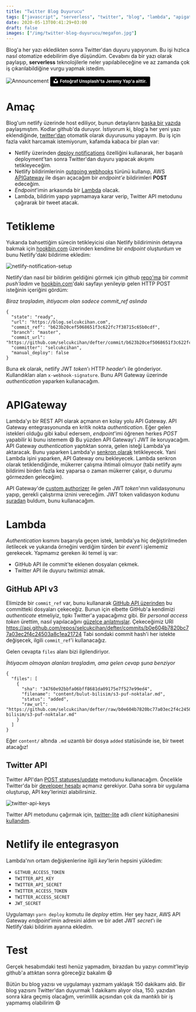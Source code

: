 ```yaml
---
title: "Twitter Blog Duyurucu"
tags: ["javascript", "serverless", "twitter", "blog", "lambda", "apigateway", "nodejs", "aws", "jwt"]
date: 2020-05-13T00:41:29+03:00
draft: false
images: ["/img/twitter-blog-duyurucu/megafon.jpg"]
---
```


Blog'a her yazı ekledikten sonra Twitter'dan duyuru yapıyorum.
Bu işi hızlıca nasıl otomatize edebilirim diye düşündüm.
Cevabını da bir yazı olarak paylaşıp, **serverless** teknolojilerle neler yapılabileceğine ve az zamanda çok iş çıkarılabildiğine vurgu yapmak istedim.

![Announcement][1]
<a style="background-color:black;color:white;text-decoration:none;padding:4px 6px;font-family:-apple-system, BlinkMacSystemFont, &quot;San Francisco&quot;, &quot;Helvetica Neue&quot;, Helvetica, Ubuntu, Roboto, Noto, &quot;Segoe UI&quot;, Arial, sans-serif;font-size:12px;font-weight:bold;line-height:1.2;display:inline-block;border-radius:3px" href="https://unsplash.com/@jeremyyappy?utm_medium=referral&amp;utm_campaign=photographer-credit&amp;utm_content=creditBadge" target="_blank" rel="noopener noreferrer" title="Jeremy Yap'a ait fotoğraflar için tıklayın."><span style="display:inline-block;padding:2px 3px"><svg xmlns="http://www.w3.org/2000/svg" style="height:12px;width:auto;position:relative;vertical-align:middle;top:-2px;fill:white" viewBox="0 0 32 32"><title>unsplash-logo</title><path d="M10 9V0h12v9H10zm12 5h10v18H0V14h10v9h12v-9z"></path></svg></span><span style="display:inline-block;padding:2px 3px">Fotoğraf Unsplash'ta Jeremy Yap'a aittir.</span></a>

# Amaç

Blog'um netlify üzerinde host ediliyor, bunun detaylarını [başka bir yazıda](/web-development/bloglari-birlestir) paylaşmıştım.
Kodlar github'da duruyor.
İstiyorum ki, blog'a her yeni yazı eklendiğinde, [twitter'dan](https://twitter.com/scihan) otomatik olarak duyurusunu yapayım.
Bu iş için fazla vakit harcamak istemiyorum, kafamda kabaca bir plan var:

* Netlify üzerinden [deploy notifications](https://docs.netlify.com/site-deploys/notifications/) özelliğini kullanarak, her başarılı deployment'tan sonra Twitter'dan duyuru yapacak akışımı tetikleyeceğim.
* Netlify bildirimlerinin [outgoing webhooks](https://docs.netlify.com/site-deploys/notifications/#outgoing-webhooks) türünü kullanıp, AWS [APIGateway](https://aws.amazon.com/api-gateway/) ile dışarı açacağım bir *endpoint'e* bildirimleri **POST** edeceğim.
* *Endpoint*'imin arkasında bir [Lambda](/bulut-bilisim/aws-lambda-giris) olacak.
* Lambda, bildirim yapıp yapmamaya karar verip, Twitter API metodunu çağırarak bir tweet atacak.

# Tetikleme

Yukarıda bahsettiğim sürecin tetikleyicisi olan Netlify bildiriminin detayına bakmak için [hookbin.com](https://hookbin.com/) üzerinden kendime bir *endpoint* oluşturdum ve bunu Netlify'daki bildirime ekledim:

![netlify-notification-setup][2]

Netlify'dan nasıl bir bildirim geldiğini görmek için github [repo'ma](https://github.com/selcukcihan/defter) bir *commit* *push'ladım* ve [hookbin.com](https://hookbin.com/)'daki sayfayı yenileyip gelen HTTP POST isteğinin içeriğini gördüm:

*Biraz tıraşladım, ihtiyacım olan sadece commit_ref aslında*

```
{
  "state": "ready",
  "url": "https://blog.selcukcihan.com",
  "commit_ref": "b623b20cef5068651f3c622fc7f38715c65b0cdf",
  "branch": "master",
  "commit_url": "https://github.com/selcukcihan/defter/commit/b623b20cef5068651f3c622fc7f38715c65b0cdf",
  "committer": "selcukcihan",
  "manual_deploy": false
}
```

Buna ek olarak, netlify JWT *token*'ı HTTP *header*'ı ile gönderiyor.
Kullandıkları alan `x-webhook-signature`.
Bunu API Gateway üzerinde *authentication* yaparken kullanacağım.

# APIGateway

Lambda'yı bir REST API olarak açmanın en kolay yolu API Gateway.
API Gateway entegrasyonunda en kritik nokta *authentication*.
Eğer gelen istekleri olduğu gibi kabul edersem, *endpoint*'imi öğrenen herkes *POST* yapabilir ki bunu istemem :smile:
Bu yüzden API Gateway'i JWT ile koruyacağım.
API Gateway *authentication* yaptıktan sonra, gelen isteği Lambda'ya aktaracak.
Bunu yaparken Lambda'yı [senkron olarak](/bulut-bilisim/aws-lambda-giris/#lambda-fonksiyon-çalıştırma-modelleri) tetikleyecek.
Yani Lambda işini yaparken, API Gateway onu bekleyecek.
Lambda senkron olarak tetiklendiğinde, mükerrer çalışma ihtimali olmuyor (tabi netlify aynı bildirimi birden fazla kez yaparsa o zaman mükerrer çalışır, o durumu görmezden geleceğim).

API Gateway'de [custom authorizer](https://www.serverless.com/framework/docs/providers/aws/events/apigateway/#http-endpoints-with-custom-authorizers) ile gelen JWT *token*'ının validasyonunu yapıp, gerekli çalıştırma iznini vereceğim.
JWT token validasyon kodunu [şuradan](https://github.com/adnanrahic/a-crash-course-on-serverless-auth) buldum, bunu kullanacağım.

# Lambda

*Authentication* kısmını başarıyla geçen istek, lambda'ya hiç değiştirilmeden iletilecek ve yukarıda örneğini verdiğim türden bir *event*'i işlememiz gerekecek.
Yapmamız gereken iki temel iş var:

* GitHub API ile commit'te eklenen dosyaları çekmek.
* Twitter API ile duyuru twitimizi atmak.

## GitHub API v3

Elimizde bir `commit_ref` var, bunu kullanarak [GitHub API üzerinden](https://developer.github.com/v3/git/commits/) bu committeki dosyaları çekeceğiz.
Bunun için elbette GitHub'a kendimizi *authenticate* etmeliyiz, tıpkı Twitter'a yapacağımız gibi.
Bir *personal access token* ürettim, nasıl yapılacağını [güzelce anlatmışlar](https://help.github.com/en/github/authenticating-to-github/creating-a-personal-access-token-for-the-command-line).
Çekeceğimiz URI https://api.github.com/repos/selcukcihan/defter/commits/b0e604b7820bc77a03ec2f4c24503a8c1ea21724
Tabi sondaki commit hash'i her istekte değişecek, ilgili `commit_ref`'i kullanacağız.

Gelen cevapta `files` alanı bizi ilgilendiriyor.

*İhtiyacım olmayan alanları tıraşladım, ama gelen cevap şuna benziyor*
```
{
  "files": [
    {
      "sha": "34760e92bbfa06bff8681da09175e7f527e99ed4",
      "filename": "content/bulut-bilisim/s3-puf-noktalar.md",
      "status": "added",
      "raw_url": "https://github.com/selcukcihan/defter/raw/b0e604b7820bc77a03ec2f4c24503a8c1ea21724/content/bulut-bilisim/s3-puf-noktalar.md"
    }
  ]
}
```

Eğer `content/` altında `.md` uzantılı bir dosya `added` statüsünde ise, bir tweet atacağız!

## Twitter API

Twitter API'dan [POST statuses/update](https://developer.twitter.com/en/docs/tweets/post-and-engage/api-reference/post-statuses-update) metodunu kullanacağım.
Öncelikle Twitter'da bir [developer hesabı](https://developer.twitter.com/) açmanız gerekiyor.
Daha sonra bir uygulama oluşturup, API key'lerinizi alabilirsiniz.

![twitter-api-keys][3]

Twitter API metodunu çağırmak için, [twitter-lite](https://www.npmjs.com/package/twitter-lite) adlı *client* kütüphanesini [kullandım](https://github.com/selcukcihan/serverless-blog-announcer/blob/master/blog/NewPostHandler.js#L22).

# Netlify ile entegrasyon

Lambda'nın ortam değişkenlerine ilgili *key*'lerin hepsini yükledim:

* `GITHUB_ACCESS_TOKEN`
* `TWITTER_API_KEY`
* `TWITTER_API_SECRET`
* `TWITTER_ACCESS_TOKEN`
* `TWITTER_ACCESS_SECRET`
* `JWT_SECRET`

Uygulamayı `yarn deploy` komutu ile *deploy* ettim.
Her şey hazır, AWS API Gateway *endpoint*'imin adresini aldım ve bir adet JWT *secret*'ı ile Netlify'daki bildirim ayarına ekledim.

# Test

Gerçek hesabımdaki testi henüz yapmadım, birazdan bu yazıyı *commit*'leyip github'a attıktan sonra göreceğiz bakalım :smile:

Bütün bu blog yazısı ve uygulamayı yazmam yaklaşık 150 dakikamı aldı.
Bir blog yazısını Twitter'dan duyurmak 1 dakikamı alıyor olsa, 150. yazıdan sonra kâra geçmiş olacağım, verimlilik açısından çok da mantıklı bir iş yapmamış olabilirim :smile:

[1]: /img/twitter-blog-duyurucu/megafon.jpg
[2]: /img/twitter-blog-duyurucu/netlify-notification-setup.png
[3]: /img/twitter-blog-duyurucu/twitter-api-keys.png
